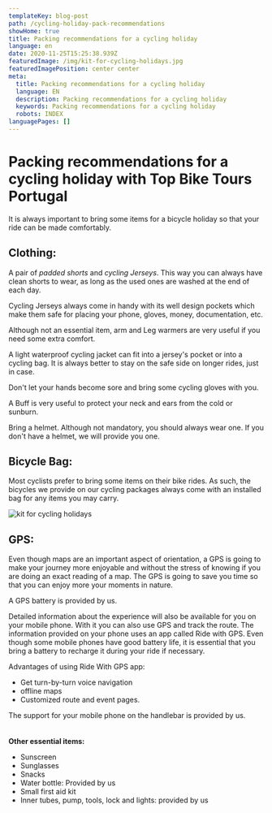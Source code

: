 ```yaml
---
templateKey: blog-post
path: /cycling-holiday-pack-recommendations
showHome: true
title: Packing recommendations for a cycling holiday
language: en
date: 2020-11-25T15:25:38.939Z
featuredImage: /img/kit-for-cycling-holidays.jpg
featuredImagePosition: center center
meta:
  title: Packing recommendations for a cycling holiday
  language: EN
  description: Packing recommendations for a cycling holiday
  keywords: Packing recommendations for a cycling holiday
  robots: INDEX
languagePages: []
---
```

# Packing recommendations for a cycling holiday with Top Bike Tours Portugal

It is always important to bring some items for a bicycle holiday so that your ride can be made comfortably.

## **Clothing:**

A pair of *padded shorts* and *cycling Jerseys*. This way you can always have clean shorts to wear, as long as the used ones are washed at the end of each day.

Cycling Jerseys always come in handy with its well design pockets which make them safe for placing your phone, gloves, money, documentation, etc.

Although not an essential item, arm and Leg warmers are very useful if you need some extra comfort.

A light waterproof cycling jacket can fit into a jersey's pocket or into a cycling bag. It is always better to stay on the safe side on longer rides, just in case.

Don't let your hands become sore and bring some cycling gloves with you.

A Buff is very useful to protect your neck and ears from the cold or sunburn.

Bring a helmet. Although not mandatory, you should always wear one. If you don't have a helmet, we will provide you one.

## **Bicycle Bag:**

Most cyclists prefer to bring some items on their bike rides. As such, the bicycles we provide on our cycling packages always come with an installed bag for any items you may carry.

![kit for cycling holidays](/img/kit-for-cycling-holidays.jpg "kit for cycling holidays")

## **GPS:**

Even though maps are an important aspect of orientation, a GPS is going to make your journey more enjoyable and without the stress of knowing if you are doing an exact reading of a map. The GPS is going to save you time so that you can enjoy more your moments in nature.

A GPS battery is provided by us.

Detailed information about the experience will also be available for you on your mobile phone. With it you can also use GPS and track the route. The information provided on your phone uses an app called Ride with GPS. Even though some mobile phones have good battery life, it is essential that you bring a battery to recharge it during your ride if necessary.

Advantages of using Ride With GPS app:

* Get turn-by-turn voice navigation
* offline maps
* Customized route and event pages.

The support for your mobile phone on the handlebar is provided by us.
\
\
\
**Other essential items:**

* Sunscreen
* Sunglasses
* Snacks
* Water bottle: Provided by us
* Small first aid kit
* Inner tubes, pump, tools, lock and lights: provided by us
